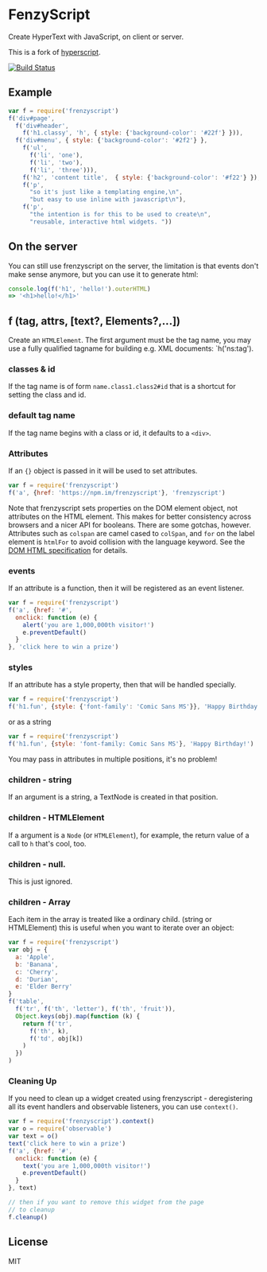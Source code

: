 # FenzyScript

Create HyperText with JavaScript, on client or server.

This is a fork of [hyperscript](https://github.com/hyperhype/hyperscript).

[![Build Status](https://travis-ci.org/LucianBuzzo/frenzyscript.svg?branch=master)](https://travis-ci.org/LucianBuzzo/frenzyscript)

## Example

``` js
var f = require('frenzyscript')
f('div#page',
  f('div#header',
    f('h1.classy', 'h', { style: {'background-color': '#22f'} })),
  f('div#menu', { style: {'background-color': '#2f2'} },
    f('ul',
      f('li', 'one'),
      f('li', 'two'),
      f('li', 'three'))),
    f('h2', 'content title',  { style: {'background-color': '#f22'} }),
    f('p',
      "so it's just like a templating engine,\n",
      "but easy to use inline with javascript\n"),
    f('p',
      "the intention is for this to be used to create\n",
      "reusable, interactive html widgets. "))
```

## On the server

You can still use frenzyscript on the server,
the limitation is that events don't make sense anymore,
but you can use it to generate html:

``` js
console.log(f('h1', 'hello!').outerHTML)
=> '<h1>hello!</h1>'
```

## f (tag, attrs, [text?, Elements?,...])

Create an `HTMLElement`. The first argument must be the tag name, you may use a
fully qualified tagname for building e.g. XML documents: `h('ns:tag').

### classes & id

If the tag name is of form `name.class1.class2#id` that is a shortcut
for setting the class and id.

### default tag name

If the tag name begins with a class or id, it defaults to a `<div>`.

### Attributes

If an `{}` object is passed in it will be used to set attributes.

``` js
var f = require('frenzyscript')
f('a', {href: 'https://npm.im/frenzyscript'}, 'frenzyscript')
```

Note that frenzyscript sets properties on the DOM element object, not
attributes on the HTML element. This makes for better consistency across
browsers and a nicer API for booleans. There are some gotchas, however.
Attributes such as `colspan` are camel cased to `colSpan`, and `for` on the
label element is `htmlFor` to avoid collision with the language keyword. See the
[DOM HTML specification](http://www.w3.org/TR/DOM-Level-2-HTML/html.html)
for details.

### events

If an attribute is a function, then it will be registered as an event listener.

``` js
var f = require('frenzyscript')
f('a', {href: '#',
  onclick: function (e) {
    alert('you are 1,000,000th visitor!')
    e.preventDefault()
  }
}, 'click here to win a prize')
```

### styles

If an attribute has a style property, then that will be handled specially.

``` js
var f = require('frenzyscript')
f('h1.fun', {style: {'font-family': 'Comic Sans MS'}}, 'Happy Birthday!')
```

or as a string

``` js
var f = require('frenzyscript')
f('h1.fun', {style: 'font-family: Comic Sans MS'}, 'Happy Birthday!')
```

You may pass in attributes in multiple positions, it's no problem!

### children - string

If an argument is a string, a TextNode is created in that position.

### children - HTMLElement

If a argument is a `Node` (or `HTMLElement`), for example, the return value of a call to `h`
that's cool, too.

### children - null.

This is just ignored.

### children - Array

Each item in the array is treated like a ordinary child. (string or HTMLElement)
this is useful when you want to iterate over an object:

``` js
var f = require('frenzyscript')
var obj = {
  a: 'Apple',
  b: 'Banana',
  c: 'Cherry',
  d: 'Durian',
  e: 'Elder Berry'
}
f('table',
  f('tr', f('th', 'letter'), f('th', 'fruit')),
  Object.keys(obj).map(function (k) {
    return f('tr',
      f('th', k),
      f('td', obj[k])
    )
  })
)
```

### Cleaning Up

If you need to clean up a widget created using frenzyscript - deregistering all its event handlers and observable listeners, you can use `context()`.

``` js
var f = require('frenzyscript').context()
var o = require('observable')
var text = o()
text('click here to win a prize')
f('a', {href: '#',
  onclick: function (e) {
    text('you are 1,000,000th visitor!')
    e.preventDefault()
  }
}, text)

// then if you want to remove this widget from the page
// to cleanup
f.cleanup()

```

## License

MIT
